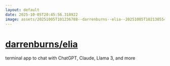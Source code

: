 ```yaml
---
layout: default
date: 2025-10-05T20:45:56.318922
image: assets/20251005T101236788--darrenburns--elia--20251005T102130554--cropped.png
---
```


# [darrenburns/elia](https://github.com/darrenburns/elia)

terminal app to chat with ChatGPT, Claude, Llama 3, and more
